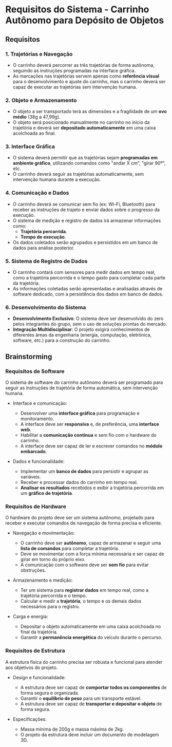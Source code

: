 # **Requisitos do Sistema - Carrinho Autônomo para Depósito de Objetos**

## Requisitos

### 1. **Trajetórias e Navegação**
- O carrinho deverá percorrer as três trajetórias de forma autônoma, seguindo as instruções programadas na interface gráfica.
- As marcações nas trajetórias servem apenas como **referência visual** para o desenvolvimento e ajuste do carrinho, mas o carrinho deverá ser capaz de executar as trajetórias sem intervenção humana.

### 2. **Objeto e Armazenamento**
- O objeto a ser transportado terá as dimensões e a fragilidade de um **ovo médio** (38g a 47,99g).
- O objeto será posicionado manualmente no carrinho no início da trajetória e deverá ser **depositado automaticamente** em uma caixa acolchoada ao final.

### 3. **Interface Gráfica**
- O sistema deverá permitir que as trajetórias sejam **programadas em ambiente gráfico**, utilizando comandos como "andar X cm", "girar 90º", etc.
- O carrinho deverá seguir as trajetórias automaticamente, sem intervenção humana durante a execução.

### 4. **Comunicação e Dados**
- O carrinho deverá se comunicar sem fio (ex: Wi-Fi, Bluetooth) para receber as instruções de trajeto e enviar dados sobre o progresso da execução.
- O sistema de medição e registro de dados irá armazenar informações como:
  - **Trajetória percorrida**.
  - **Tempo de execução**.
- Os dados coletados serão agrupados e persistidos em um banco de dados para análise posterior.

### 5. **Sistema de Registro de Dados**
- O carrinho contará com sensores para medir dados em tempo real, como a trajetória percorrida e o tempo gasto para completar cada parte da trajetória.
- As informações coletadas serão apresentadas e analisadas através de software dedicado, com a persistência dos dados em banco de dados.

### 6. **Desenvolvimento do Sistema**
- **Desenvolvimento Exclusivo**: O sistema deve ser desenvolvido do zero pelos integrantes do grupo, sem o uso de soluções prontas do mercado.
- **Integração Multidisciplinar**: O projeto exigirá conhecimentos de diferentes áreas da engenharia (energia, computação, eletrônica, software, etc.) para a construção do carrinho.

## Brainstorming

### Requisitos de Software

O sistema de software do carrinho autônomo deverá ser programado para seguir as instruções de trajetória de forma automática, sem intervenção humana.

- Interface e comunicação:
    - Desenvolver uma **interface gráfica** para programação e monitoramento.
    - A interface deve ser **responsiva** e, de preferência, uma **interface web**.
    - Habilitar a **comunicação contínua** e sem fio com o hardware do carrinho.
    - A interface deve ser capaz de ler e escrever comandos no **módulo embarcado**.

- Dados e funcionalidade:
    - Implementar um **banco de dados** para persistir e agrupar as variáveis.
    - Receber e processar dados do carrinho em tempo real.
    - **Analisar os resultados** recebidos e exibir a trajetória percorrida em um **gráfico de trajetória**.


### Requisitos de Hardware

O hardware do projeto deve ser um sistema autônomo, projetado para receber e executar comandos de navegação de forma precisa e eficiente.

- Navegação e movimentação:
    - O carrinho deve ser **autônomo**, capaz de armazenar e seguir uma **lista de comandos** para completar a trajetória.
    - Deve se movimentar com a força mínima necessária e ser capaz de girar em torno do próprio eixo.
    - A comunicação com o software deve ser **sem fio** para evitar obstruções.

- Armazenamento e medição:
    - Ter um sistema para **registrar dados** em tempo real, como a trajetória percorrida e o tempo.
    - Calcular e medir a **trajetória**, o tempo e os demais dados necessários para o registro.

- Carga e energia:
    - Depositar o objeto automaticamente em uma caixa acolchoada no final da trajetória.
    - Garantir a **permanência energética** do veículo durante o percurso.

### Requisitos de Estrutura
A estrutura física do carrinho precisa ser robusta e funcional para atender aos objetivos do projeto.

- Design e funcionalidade:
    - A estrutura deve ser capaz de **comportar todos os componentes** de forma segura e organizada.
    - Garantir o **equilíbrio de peso** para um transporte estável.
    - A estrutura deve ser capaz de **transportar e depositar o objeto** de forma segura.

- Especificações:
    - Massa mínima de 200g e massa máxima de 2kg.
    - O projeto da estrutura deve incluir um documento de modelagem 3D.

